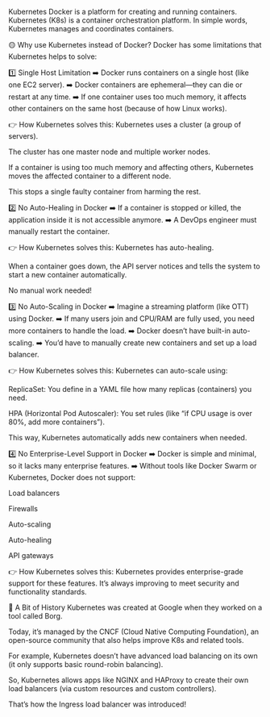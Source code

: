 Kubernetes
Docker is a platform for creating and running containers.
Kubernetes (K8s) is a container orchestration platform.
In simple words, Kubernetes manages and coordinates containers.

🟡 Why use Kubernetes instead of Docker?
Docker has some limitations that Kubernetes helps to solve:

1️⃣ Single Host Limitation
➡️ Docker runs containers on a single host (like one EC2 server).
➡️ Docker containers are ephemeral—they can die or restart at any time.
➡️ If one container uses too much memory, it affects other containers on the same host (because of how Linux works).

👉 How Kubernetes solves this:
Kubernetes uses a cluster (a group of servers).

The cluster has one master node and multiple worker nodes.

If a container is using too much memory and affecting others, Kubernetes moves the affected container to a different node.

This stops a single faulty container from harming the rest.

2️⃣ No Auto-Healing in Docker
➡️ If a container is stopped or killed, the application inside it is not accessible anymore.
➡️ A DevOps engineer must manually restart the container.

👉 How Kubernetes solves this:
Kubernetes has auto-healing.

When a container goes down, the API server notices and tells the system to start a new container automatically.

No manual work needed!

3️⃣ No Auto-Scaling in Docker
➡️ Imagine a streaming platform (like OTT) using Docker.
➡️ If many users join and CPU/RAM are fully used, you need more containers to handle the load.
➡️ Docker doesn’t have built-in auto-scaling.
➡️ You’d have to manually create new containers and set up a load balancer.

👉 How Kubernetes solves this:
Kubernetes can auto-scale using:

ReplicaSet: You define in a YAML file how many replicas (containers) you need.

HPA (Horizontal Pod Autoscaler): You set rules (like “if CPU usage is over 80%, add more containers”).

This way, Kubernetes automatically adds new containers when needed.

4️⃣ No Enterprise-Level Support in Docker
➡️ Docker is simple and minimal, so it lacks many enterprise features.
➡️ Without tools like Docker Swarm or Kubernetes, Docker does not support:

Load balancers

Firewalls

Auto-scaling

Auto-healing

API gateways

👉 How Kubernetes solves this:
Kubernetes provides enterprise-grade support for these features.
It’s always improving to meet security and functionality standards.

🌟 A Bit of History
Kubernetes was created at Google when they worked on a tool called Borg.

Today, it’s managed by the CNCF (Cloud Native Computing Foundation), an open-source community that also helps improve K8s and related tools.

For example, Kubernetes doesn’t have advanced load balancing on its own (it only supports basic round-robin balancing).

So, Kubernetes allows apps like NGINX and HAProxy to create their own load balancers (via custom resources and custom controllers).

That’s how the Ingress load balancer was introduced!
